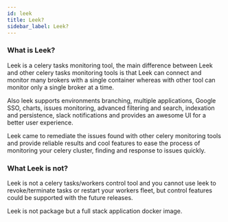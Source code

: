 ```yaml
---
id: leek
title: Leek?
sidebar_label: Leek?
---
```


### What is Leek?

Leek is a celery tasks monitoring tool, the main difference between Leek and other celery tasks monitoring tools is that 
Leek can connect and monitor many brokers with a single container whereas with other tool can monitor only a single 
broker at a time.

Also leek supports environments branching, multiple applications, Google SSO, charts, issues monitoring, advanced 
filtering and search, indexation and persistence, slack notifications and provides an awesome UI for a better user 
experience.

Leek came to remediate the issues found with other celery monitoring tools and provide reliable results and cool 
features to ease the process of monitoring your celery cluster, finding and response to issues quickly.

### What Leek is not?

Leek is not a celery tasks/workers control tool and you cannot use leek to revoke/terminate tasks or restart your 
workers fleet, but control features could be supported with the future releases.

Leek is not package but a full stack application docker image.
